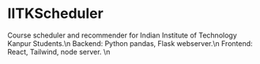 # IITKScheduler
Course scheduler and recommender for Indian Institute of Technology Kanpur Students.\n
Backend: Python pandas, Flask webserver.\n
Frontend: React, Tailwind, node server. \n
